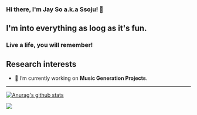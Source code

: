 ### Hi there, I'm Jay So a.k.a Ssoju! 👋
I'm into everything as loog as it's fun.
---

### Live a life, you will remember!


Research interests
---
* 🔭 I’m currently working on **Music Generation Projects**.

---
[![Anurag's github stats](https://github-readme-stats.vercel.app/api?username=Ssojux2)](https://github.com/anuraghazra/github-readme-stats)


<img src="https://img.shields.io/github/followers/ssojux2?label=Please%20be%20my%20follower%21&style=plastic">


<!--
**Ssojux2/Ssojux2** is a ✨ _special_ ✨ repository because its `README.md` (this file) appears on your GitHub profile.

Here are some ideas to get you started:

- 🔭 I’m currently working on ...
- 🌱 I’m currently learning ...
- 👯 I’m looking to collaborate on ...
- 🤔 I’m looking for help with ...
- 💬 Ask me about ...
- 📫 How to reach me: ...
- 😄 Pronouns: ...
- ⚡ Fun fact: ...
-->
